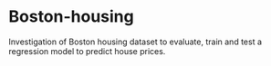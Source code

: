 # Boston-housing
Investigation of Boston housing dataset to evaluate, train and test a regression model to predict house prices.
